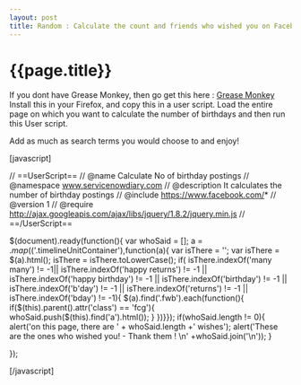 ```yaml
---
layout: post
title: Random : Calculate the count and friends who wished you on Facebook using GreaseMonkey
--- 
```




 {{page.title}}
======================================================




If you dont have Grease Monkey, then go get this here : <a href= "https://addons.mozilla.org/en-US/firefox/addon/greasemonkey/"> Grease Monkey </a>
Install this in your Firefox, and copy this in a user script. Load the entire page on  which you want to calculate the number of birthdays and then run this User script. 

Add as much as search terms you would choose to and enjoy!


[javascript]

// ==UserScript==
// @name        Calculate No of birthday postings
// @namespace   www.servicenowdiary.com
// @description It calculates the number of birthday postings
// @include     https://www.facebook.com/*
// @version     1
// @require       http://ajax.googleapis.com/ajax/libs/jquery/1.8.2/jquery.min.js
// ==/UserScript==

$(document).ready(function(){
var whoSaid = [];
a  = $.map($('.timelineUnitContainer'),function(a){
var isThere  = '';
var isThere = $(a).html();
isThere = isThere.toLowerCase();
if( isThere.indexOf('many many') != -1|| isThere.indexOf('happy returns') != -1 || isThere.indexOf('happy birthday')  != -1 || isThere.indexOf('birthday') != -1 || isThere.indexOf('b\'day') != -1 || isThere.indexOf('returns') != -1  || isThere.indexOf('bday') != -1){
$(a).find('.fwb').each(function(){
if($(this).parent().attr('class') == 'fcg'){
whoSaid.push($(this).find('a').html());
}
})}});
if(whoSaid.length != 0){
alert('on this page, there are ' + whoSaid.length +' wishes');
alert('These are the ones who wished you! - Thank them ! \n' +whoSaid.join('\n'));
}

});

[/javascript]